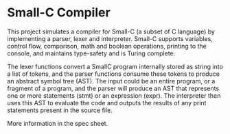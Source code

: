 # Small-C Compiler

This project simulates a compiler for Small-C (a subset of C language) by implementing a parser, lexer and interpreter. Small-C supports variables, control flow, comparison, math and boolean operations, printing to the console, and maintains type-safety and is Turing complete.

The lexer functions convert a SmallC program internally stored as string into a list of tokens, and the parser functions consume these tokens to produce an abstract symbol tree (AST). The input could be an entire program, or a fragment of a program, and the parser will produce an AST that represents one or more statements (stmt) or an expression (expr). The interpreter then uses this AST to evaluate the code and outputs the results of any print statements present in the source file.

More information in the spec sheet.
